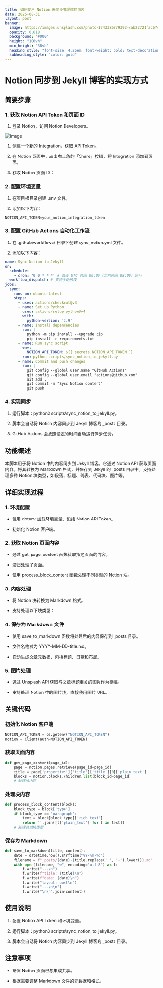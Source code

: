 ```yaml
---
title: 如何使用 Notion 来同步管理你的博客
date: 2025-08-31
layout: post
banner:
  image: https://images.unsplash.com/photo-1743385779392-cab22721fac6?crop=entropy&cs=tinysrgb&fit=max&fm=jpg&ixid=M3w2OTIwMzJ8MHwxfHJhbmRvbXx8fHx8fHx8fDE3NTY2NDM5MzB8&ixlib=rb-4.1.0&q=80&w=1080
  opacity: 0.618
  background: "#000"
  height: "100vh"
  min_height: "38vh"
  heading_style: "font-size: 4.25em; font-weight: bold; text-decoration: underline"
  subheading_style: "color: gold"
---
```


# Notion 同步到 Jekyll 博客的实现方式

## 简要步骤

### 1. 获取 Notion API Token 和页面 ID

1. 登录 Notion，访问 Notion Developers。

![image](https://prod-files-secure.s3.us-west-2.amazonaws.com/a7a0cc5a-89b9-4cda-8686-1fba0ca52f40/d19c1afe-dea5-4312-9333-786b0ba83054/image.png?X-Amz-Algorithm=AWS4-HMAC-SHA256&X-Amz-Content-Sha256=UNSIGNED-PAYLOAD&X-Amz-Credential=ASIAZI2LB466WXYPLYAJ%2F20250831%2Fus-west-2%2Fs3%2Faws4_request&X-Amz-Date=20250831T123849Z&X-Amz-Expires=3600&X-Amz-Security-Token=IQoJb3JpZ2luX2VjEJP%2F%2F%2F%2F%2F%2F%2F%2F%2F%2FwEaCXVzLXdlc3QtMiJGMEQCIDkSHdPhrOwtDl%2BgaukH20YCMFxuJ38Zxwdz5aGKjCHdAiAn5FmxcE8fwGwldpQYCbjY9rlzgC%2Ff5IU5wHDeUe1gryqIBAjs%2F%2F%2F%2F%2F%2F%2F%2F%2F%2F8BEAAaDDYzNzQyMzE4MzgwNSIMQdOgZs959TugO1tjKtwDZ%2F7CgGvk5IZWxH4%2FxhdEV0zHv%2BLppiaWepiKXs7lfmo8OyEXPcziixDtiI2DH6vwuxffaHcguVbeBhvlNegBUTdMF0dHRv5nXIk2ldXa1KI4%2F1y6wVXM1BXWK%2FBblM7lqTtHU6x%2Bp4WnqAPv2SkKGNmQD8Dnu%2BRuF2yMXMiy1tNMa6aUBbmPeiHhEvnfGpFIwln1%2FnVxjJVMYs7YefKzaw3TN74KNo3qbVxKszLJDVhzmwt9BnE1Q3ochT%2FXkbSPgV1p49KvRVAyTL1TGpRUuhUjxZjZ3C2pjpZa%2Fv2ycrZyaEw%2FhKnjhsclerkJF9Gdl7cutBgi%2FAR%2FyvhfZOBsFjYQ6ZQtxbHO8p6L%2FCPLUhFrMEzqxJhOGWN763nkjBIwzJs%2F0vIarVxqMn%2B%2BRFnpQOJwKWDd%2Fby87e6hgmD23g3tqaon5m6k0ywCp5RhebgiWQBOkx4fd8YaCSCoVLuQSO84FIJ0%2Fkz7SKyFHB71vgwXNIPPSHHLmJzretAu6nbZSoIeb88rlq7nPjgCAR1StSOC%2FOjC6gwKbPw%2BQUZ9gYPFeUArkIRAffhuCiIvxf%2BsaO%2BgwWFRPFNX%2FhVFqcirDi3FlHgbOD%2F0iEzCfOOwZvY82MM61aiG6OgGYP0woszQxQY6pgEaKi2pj0VkCaWuTYxUZ298Ak2Z2btcIos7bCj2%2BxJ6mcEeUmobbStPlQehmeJ3Inr%2F4nPhxiafdGpFE3sW3GQPLU%2FkjbWgbZlhNS3Oa%2F52JsmJdwvIgI%2Feo59ukBzqg8IlMfbwD0zFZE7FFJzDFP1Fo0MEJRJoSqUtoI%2FJ%2B7S2hKeNPgPpg0dVjM%2Fnn0LlhgzZampTq1CA4aC6PvZNZ3QBeL7j%2BGk7&X-Amz-Signature=dd36830d5939b716651c75f01819dc6ca611852349b23fbe831d522588ccff6c&X-Amz-SignedHeaders=host&x-amz-checksum-mode=ENABLED&x-id=GetObject)

1. 创建一个新的 Integration，获取 API Token。

1. 在 Notion 页面中，点击右上角的「Share」按钮，将 Integration 添加到页面。

1. 获取 Notion 页面 ID：


### 2. 配置环境变量

1. 在项目根目录创建 .env 文件。

1. 添加以下内容：

```javascript
NOTION_API_TOKEN=your_notion_integration_token
```

### 3. 配置 GitHub Actions 自动化工作流

1. 在 .github/workflows/ 目录下创建 sync_notion.yml 文件。

1. 添加以下内容：

```yaml
name: Sync Notion to Jekyll
on:
  schedule:
    - cron: '0 0 * * *' # 每天 UTC 时间 00:00（北京时间 08:00）运行
  workflow_dispatch: # 支持手动触发
jobs:
  sync:
    runs-on: ubuntu-latest
    steps:
      - uses: actions/checkout@v3
      - name: Set up Python
        uses: actions/setup-python@v4
        with:
          python-version: '3.9'
      - name: Install dependencies
        run: |
          python -m pip install --upgrade pip
          pip install -r requirements.txt
      - name: Run sync script
        env:
          NOTION_API_TOKEN: ${{ secrets.NOTION_API_TOKEN }}
        run: python scripts/sync_notion_to_jekyll.py
      - name: Commit and push changes
        run: |
          git config --global user.name "GitHub Actions"
          git config --global user.email "actions@github.com"
          git add .
          git commit -m "Sync Notion content"
          git push
```

### 4. 实现同步

1. 运行脚本：python3 scripts/sync_notion_to_jekyll.py。

1. 脚本会自动将 Notion 内容同步到 Jekyll 博客的 _posts 目录。

1. GitHub Actions 会按照设定的时间自动运行同步任务。

## 功能概述

本脚本用于将 Notion 中的内容同步到 Jekyll 博客。它通过 Notion API 获取页面内容，将其转换为 Markdown 格式，并保存到 Jekyll 的 _posts 目录中。支持处理多种 Notion 块类型，如段落、标题、列表、代码块、图片等。

## 详细实现过程

### 1. 环境配置

- 使用 dotenv 加载环境变量，包括 Notion API Token。

- 初始化 Notion 客户端。

### 2. 获取 Notion 页面内容

- 通过 get_page_content 函数获取指定页面的内容。

- 递归处理子页面。

- 使用 process_block_content 函数处理不同类型的 Notion 块。

### 3. 内容处理

- 将 Notion 块转换为 Markdown 格式。

- 支持处理以下块类型：


### 4. 保存为 Markdown 文件

- 使用 save_to_markdown 函数将处理后的内容保存到 _posts 目录。

- 文件名格式为 YYYY-MM-DD-title.md。

- 自动生成文章元数据，包括标题、日期和布局。

### 5. 图片处理

- 通过 Unsplash API 获取与文章标题相关的图片作为横幅。

- 支持处理 Notion 中的图片块，直接使用图片 URL。

## 关键代码

### 初始化 Notion 客户端

```python
NOTION_API_TOKEN = os.getenv("NOTION_API_TOKEN")
notion = Client(auth=NOTION_API_TOKEN)
```

### 获取页面内容

```python
def get_page_content(page_id):
    page = notion.pages.retrieve(page_id=page_id)
    title = page['properties']['title']['title'][0]['plain_text']
    blocks = notion.blocks.children.list(block_id=page_id)
    # 处理块内容
```

### 处理块内容

```python
def process_block_content(block):
    block_type = block['type']
    if block_type == 'paragraph':
        text = block[block_type]['rich_text']
        return ''.join([t['plain_text'] for t in text])
    # 处理其他块类型
```

### 保存为 Markdown

```python
def save_to_markdown(title, content):
    date = datetime.now().strftime("%Y-%m-%d")
    filename = f"_posts/{date}-{title.replace(' ', '-').lower()}.md"
    with open(filename, "w", encoding="utf-8") as f:
        f.write("---\n")
        f.write(f"title: {title}\n")
        f.write(f"date: {date}\n")
        f.write("layout: post\n")
        f.write("---\n\n")
        f.write("\n\n".join(content))
```

## 使用说明

1. 配置 Notion API Token 和环境变量。

1. 运行脚本：python3 scripts/sync_notion_to_jekyll.py。

1. 脚本会自动将 Notion 内容同步到 Jekyll 博客的 _posts 目录。

## 注意事项

- 确保 Notion 页面已与集成共享。

- 根据需要调整 Markdown 文件的元数据和格式。